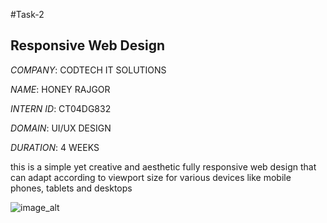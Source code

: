 #Task-2

## Responsive Web Design

*COMPANY*: CODTECH IT SOLUTIONS

*NAME*: HONEY RAJGOR

*INTERN ID*: CT04DG832

*DOMAIN*: UI/UX DESIGN

*DURATION*: 4 WEEKS

this is a simple yet creative and aesthetic fully responsive web design that can adapt according to viewport size for various devices like mobile phones, tablets and desktops

![image_alt](https://github.com/HoneyRajgor/Responsive-web-design/blob/main/perfect.png?raw=true)
